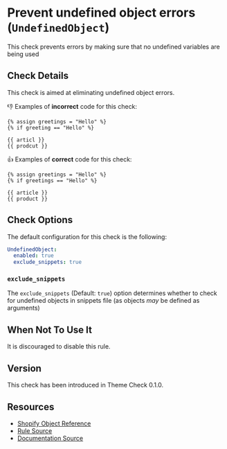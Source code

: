 # Prevent undefined object errors (`UndefinedObject`)

This check prevents errors by making sure that no undefined variables are being used

## Check Details

This check is aimed at eliminating undefined object errors.

:-1: Examples of **incorrect** code for this check:

```liquid
{% assign greetings = "Hello" %}
{% if greeting == "Hello" %}

{{ articl }}
{{ prodcut }}
```

:+1: Examples of **correct** code for this check:

```liquid
{% assign greetings = "Hello" %}
{% if greetings == "Hello" %}

{{ article }}
{{ product }}
```

## Check Options

The default configuration for this check is the following:

```yaml
UndefinedObject:
  enabled: true
  exclude_snippets: true
```

### `exclude_snippets`

The `exclude_snippets` (Default: `true`) option determines whether to check for undefined objects in snippets file (as objects _may_ be defined as arguments)

## When Not To Use It

It is discouraged to disable this rule.

## Version

This check has been introduced in Theme Check 0.1.0.

## Resources

- [Shopify Object Reference](https://shopify.dev/docs/themes/liquid/reference/objects)
- [Rule Source][codesource]
- [Documentation Source][docsource]

[codesource]: /lib/platformos_check/checks/undefined_object.rb
[docsource]: /docs/checks/undefined_object.md
